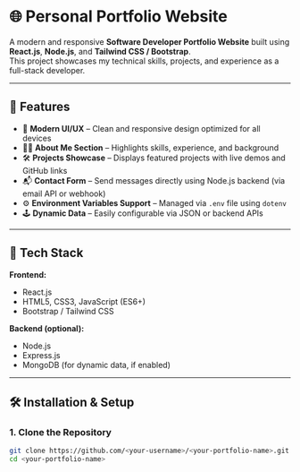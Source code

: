# 🌐 Personal Portfolio Website

A modern and responsive **Software Developer Portfolio Website** built using **React.js**, **Node.js**, and **Tailwind CSS / Bootstrap**.  
This project showcases my technical skills, projects, and experience as a full-stack developer.

---

## 🚀 Features

- 🎨 **Modern UI/UX** – Clean and responsive design optimized for all devices  
- 🧑‍💻 **About Me Section** – Highlights skills, experience, and background  
- 🛠️ **Projects Showcase** – Displays featured projects with live demos and GitHub links  
- 📬 **Contact Form** – Send messages directly using Node.js backend (via email API or webhook)  
- ⚙️ **Environment Variables Support** – Managed via `.env` file using `dotenv`  
- 🕹️ **Dynamic Data** – Easily configurable via JSON or backend APIs  

---

## 🧩 Tech Stack

**Frontend:**
- React.js  
- HTML5, CSS3, JavaScript (ES6+)  
- Bootstrap / Tailwind CSS  

**Backend (optional):**
- Node.js  
- Express.js  
- MongoDB (for dynamic data, if enabled)  

---

## 🛠️ Installation & Setup

### 1. Clone the Repository
```bash
git clone https://github.com/<your-username>/<your-portfolio-name>.git
cd <your-portfolio-name>
